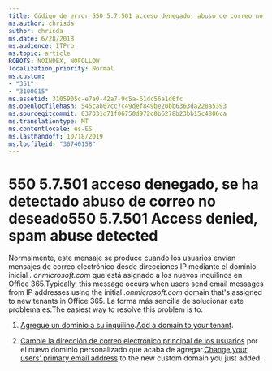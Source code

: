 ```yaml
---
title: Código de error 550 5.7.501 acceso denegado, abuso de correo no deseado detectado
ms.author: chrisda
author: chrisda
ms.date: 6/28/2018
ms.audience: ITPro
ms.topic: article
ROBOTS: NOINDEX, NOFOLLOW
localization_priority: Normal
ms.custom:
- "351"
- "3100015"
ms.assetid: 3105905c-e7a0-42a7-9c5a-61dc56a1d6fc
ms.openlocfilehash: 545cab07cc7c49def849be20bb6363da228a5393
ms.sourcegitcommit: 037331d71f06750d972c0b6278b23bb15c4806ca
ms.translationtype: MT
ms.contentlocale: es-ES
ms.lasthandoff: 10/18/2019
ms.locfileid: "36740158"
---
```

# <a name="550-57501-access-denied-spam-abuse-detected"></a><span data-ttu-id="2944d-102">550 5.7.501 acceso denegado, se ha detectado abuso de correo no deseado</span><span class="sxs-lookup"><span data-stu-id="2944d-102">550 5.7.501 Access denied, spam abuse detected</span></span>

<span data-ttu-id="2944d-103">Normalmente, este mensaje se produce cuando los usuarios envían mensajes de correo electrónico desde direcciones IP mediante el dominio inicial *. onmicrosoft.com* que está asignado a los nuevos inquilinos en Office 365.</span><span class="sxs-lookup"><span data-stu-id="2944d-103">Typically, this message occurs when users send email messages from IP addresses using the initial *.onmicrosoft.com* domain that's assigned to new tenants in Office 365.</span></span> <span data-ttu-id="2944d-104">La forma más sencilla de solucionar este problema es:</span><span class="sxs-lookup"><span data-stu-id="2944d-104">The easiest way to resolve this problem is to:</span></span>

1. <span data-ttu-id="2944d-105">[Agregue un dominio a su inquilino](https://docs.microsoft.com//office365/admin/setup/add-domain).</span><span class="sxs-lookup"><span data-stu-id="2944d-105">[Add a domain to your tenant](https://docs.microsoft.com//office365/admin/setup/add-domain).</span></span>

2. <span data-ttu-id="2944d-106">[Cambie la dirección de correo electrónico principal de los usuarios](https://docs.microsoft.com//office365/admin/add-users/change-a-user-name-and-email-address) por el nuevo dominio personalizado que acaba de agregar.</span><span class="sxs-lookup"><span data-stu-id="2944d-106">[Change your users' primary email address](https://docs.microsoft.com//office365/admin/add-users/change-a-user-name-and-email-address) to the new custom domain you just added.</span></span>

